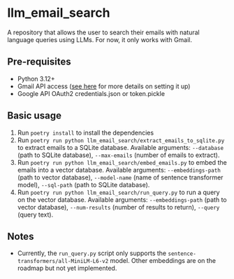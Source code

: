 # llm_email_search
A repository that allows the user to search their emails with natural language queries using LLMs. For now, it only works with Gmail.

## Pre-requisites
- Python 3.12+
- Gmail API access ([see here](https://developers.google.com/gmail/api/quickstart/python) for more details on setting it up)
- Google API OAuth2 credentials.json or token.pickle

## Basic usage

1. Run `poetry install` to install the dependencies
2. Run `poetry run python llm_email_search/extract_emails_to_sqlite.py` to extract emails to a SQLite database. Available arguments: `--database` (path to SQLite database), `--max-emails` (number of emails to extract).    
3. Run `poetry run python llm_email_search/embed_emails.py` to embed the emails into a vector database. Available arguments: `--embeddings-path` (path to vector database), `--model-name` (name of sentence transformer model), `--sql-path` (path to SQLite database).
4. Run `poetry run python llm_email_search/run_query.py` to run a query on the vector database. Available arguments: `--embeddings-path` (path to vector database), `--num-results` (number of results to return), `--query` (query text).

## Notes
- Currently, the `run_query.py` script only supports the `sentence-transformers/all-MiniLM-L6-v2` model. Other embeddings are on the roadmap but not yet implemented.